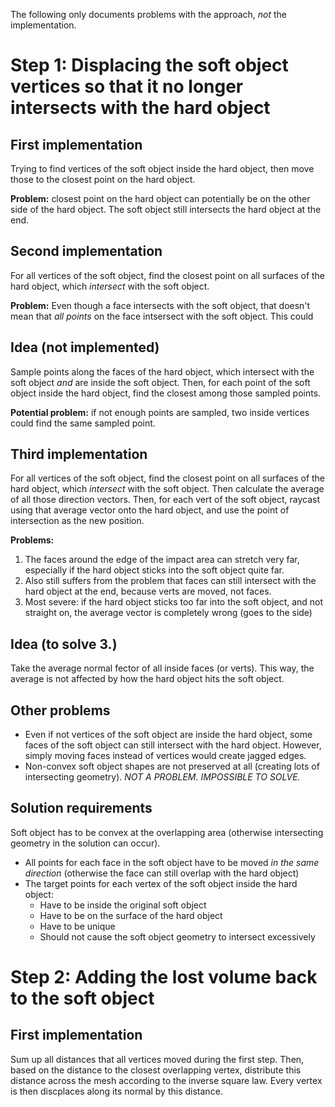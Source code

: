 The following only documents problems with the approach, *not* the implementation.

# Step 1: Displacing the soft object vertices so that it no longer intersects with the hard object

## First implementation
Trying to find vertices of the soft object inside the hard object, then move those to the closest point on the hard object.

**Problem:** closest point on the hard object can potentially be on the other side of the hard object. 
The soft object still intersects the hard object at the end.

## Second implementation
For all vertices of the soft object, find the closest point on all surfaces of the hard object, which *intersect* with the soft object.

**Problem:** Even though a face intersects with the soft object, that doesn't mean that *all points* on the face intsersect with the soft object.
This could 

## Idea (not implemented)
Sample points along the faces of the hard object, which intersect with the soft object *and* are inside the soft object.
Then, for each point of the soft object inside the hard object, find the closest among those sampled points.

**Potential problem:** if not enough points are sampled, two inside vertices could find the same sampled point.

## Third implementation
For all vertices of the soft object, find the closest point on all surfaces of the hard object, which *intersect* with the soft object.
Then calculate the average of all those direction vectors.
Then, for each vert of the soft object, raycast using that average vector onto the hard object, and use the point of intersection as the new position.

**Problems:**
1. The faces around the edge of the impact area can stretch very far, especially if the hard object sticks into the soft object quite far.
2. Also still suffers from the problem that faces can still intersect with the hard object at the end, because verts are moved, not faces.
3. Most severe: if the hard object sticks too far into the soft object, and not straight on, the average vector is completely wrong (goes to the side)

## Idea (to solve 3.)
Take the average normal fector of all inside faces (or verts). This way, the average is not affected by how the hard object hits the soft object.


## Other problems

- Even if not vertices of the soft object are inside the hard object, some faces of the soft object can still intersect with the hard object.
However, simply moving faces instead of vertices would create jagged edges.
- Non-convex soft object shapes are not preserved at all (creating lots of intersecting geometry). *NOT A PROBLEM. IMPOSSIBLE TO SOLVE.*


## Solution requirements
Soft object has to be convex at the overlapping area (otherwise intersecting geometry in the solution can occur).

- All points for each face in the soft object have to be moved *in the same direction* (otherwise the face can still overlap with the hard object)
- The target points for each vertex of the soft object inside the hard object:
    - Have to be inside the original soft object
    - Have to be on the surface of the hard object
    - Have to be unique
    - Should not cause the soft object geometry to intersect excessively


# Step 2: Adding the lost volume back to the soft object

## First implementation
Sum up all distances that all vertices moved during the first step.
Then, based on the distance to the closest overlapping vertex, distribute this distance across the mesh according to the inverse square law.
Every vertex is then discplaces along its normal by this distance.
